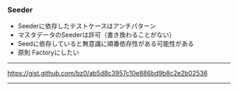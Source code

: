 ### Seeder

- Seederに依存したテストケースはアンチパターン
- マスタデータのSeederは許可（書き換わることがない）
- Seedに依存していると無意識に順番依存性がある可能性がある
- 原則 Factoryにしたい

---

https://gist.github.com/bz0/ab5d8c3957c10e886bd9b8c2e2b02536

---